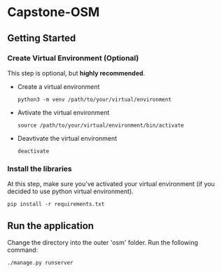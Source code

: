# Capstone-OSM
## Getting Started
### Create Virtual Environment (Optional)
This step is optional, but **highly recommended**.
- Create a virtual environment
    ```
    python3 -m venv /path/to/your/virtual/environment
    ```
- Avtivate the virtual environment
    ```
    source /path/to/your/virtual/environment/bin/activate
    ```
- Deavtivate the virtual environment
    ```
    deactivate
    ```
### Install the libraries
At this step, make sure you've activated your virtual environment (if you decided to use python virtual environment).
```
pip install -r requirements.txt
```

## Run the application
Change the directory into the outer 'osm' folder. Run the following command:
```
./manage.py runserver
```
